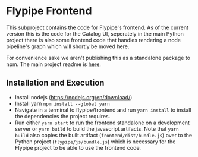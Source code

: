 # Flypipe Frontend

This subproject contains the code for Flypipe's frontend. As of the current version this is the code for the Catalog UI, seperately in the main Python project there is also some frontend code that handles rendering a node pipeline's graph which will shortly be moved here. 

For convenience sake we aren't publishing this as a standalone package to npm. The main project readme is [here](../README.md).

## Installation and Execution

- Install nodejs (https://nodejs.org/en/download/)
- Install yarn `npm install --global yarn`
- Navigate in a terminal to flypipe/frontend and run `yarn install` to install the dependencies the project requires. 
- Run either `yarn start` to run the frontend standalone on a development server or `yarn build` to build the javascript artifacts. Note that `yarn build` also copies the built artifact (`frontend/dist/bundle.js`) over to the Python project (`flypipe/js/bundle.js`) which is necessary for the Flypipe project to be able to use the frontend code. 